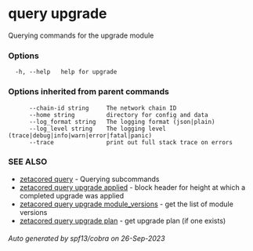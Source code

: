 # query upgrade

Querying commands for the upgrade module

### Options

```
  -h, --help   help for upgrade
```

### Options inherited from parent commands

```
      --chain-id string     The network chain ID
      --home string         directory for config and data 
      --log_format string   The logging format (json|plain) 
      --log_level string    The logging level (trace|debug|info|warn|error|fatal|panic) 
      --trace               print out full stack trace on errors
```

### SEE ALSO

* [zetacored query](zetacored_query.md)	 - Querying subcommands
* [zetacored query upgrade applied](zetacored_query_upgrade_applied.md)	 - block header for height at which a completed upgrade was applied
* [zetacored query upgrade module_versions](zetacored_query_upgrade_module_versions.md)	 - get the list of module versions
* [zetacored query upgrade plan](zetacored_query_upgrade_plan.md)	 - get upgrade plan (if one exists)

###### Auto generated by spf13/cobra on 26-Sep-2023

